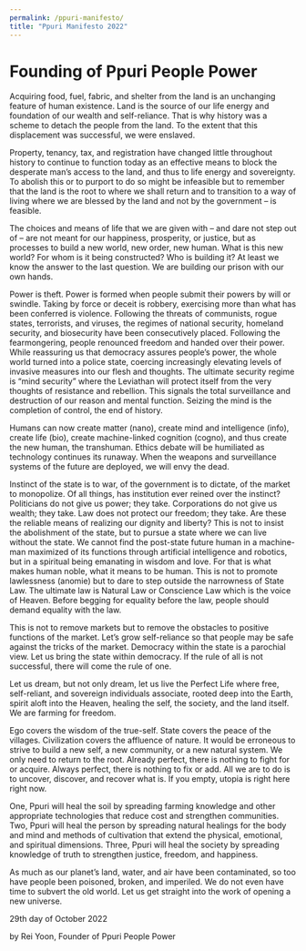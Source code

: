 ```yaml
---
permalink: /ppuri-manifesto/
title: "Ppuri Manifesto 2022"
---
```


# Founding of Ppuri People Power

Acquiring food, fuel, fabric, and shelter from the land is an unchanging feature of human existence. Land is the source of our life energy and foundation of our wealth and self-reliance. That is why history was a scheme to detach the people from the land. To the extent that this displacement was successful, we were enslaved.

Property, tenancy, tax, and registration have changed little throughout history to continue to function today as an effective means to block the desperate man’s access to the land, and thus to life energy and sovereignty. To abolish this or to purport to do so might be infeasible but to remember that the land is the root to where we shall return and to transition to a way of living where we are blessed by the land and not by the government – is feasible.

The choices and means of life that we are given with – and dare not step out of – are not meant for our happiness, prosperity, or justice, but as processes to build a new world, new order, new human. What is this new world? For whom is it being constructed? Who is building it? At least we know the answer to the last question. We are building our prison with our own hands.

Power is theft. Power is formed when people submit their powers by will or swindle. Taking by force or deceit is robbery, exercising more than what has been conferred is violence. Following the threats of communists, rogue states, terrorists, and viruses, the regimes of national security, homeland security, and biosecurity have been consecutively placed. Following the fearmongering, people renounced freedom and handed over their power. While reassuring us that democracy assures people’s power, the whole world turned into a police state, coercing increasingly elevating levels of invasive measures into our flesh and thoughts. The ultimate security regime is “mind security” where the Leviathan will protect itself from the very thoughts of resistance and rebellion. This signals the total surveillance and destruction of our reason and mental function. Seizing the mind is the completion of control, the end of history.

Humans can now create matter (nano), create mind and intelligence (info), create life (bio), create machine-linked cognition (cogno), and thus create the new human, the transhuman. Ethics debate will be humiliated as technology continues its runaway. When the weapons and surveillance systems of the future are deployed, we will envy the dead.

Instinct of the state is to war, of the government is to dictate, of the market to monopolize. Of all things, has institution ever reined over the instinct? Politicians do not give us power; they take. Corporations do not give us wealth; they take. Law does not protect our freedom; they take. Are these the reliable means of realizing our dignity and liberty?
This is not to insist the abolishment of the state, but to pursue a state where we can live without the state. We cannot find the post-state future human in a machine-man maximized of its functions through artificial intelligence and robotics, but in a spiritual being emanating in wisdom and love. For that is what makes human noble, what it means to be human.
This is not to promote lawlessness (anomie) but to dare to step outside the narrowness of State Law. The ultimate law is Natural Law or Conscience Law which is the voice of Heaven. Before begging for equality before the law, people should demand equality with the law.

This is not to remove markets but to remove the obstacles to positive functions of the market. Let’s grow self-reliance so that people may be safe against the tricks of the market.
Democracy within the state is a parochial view. Let us bring the state within democracy. If the rule of all is not successful, there will come the rule of one.

Let us dream, but not only dream, let us live the Perfect Life where free, self-reliant, and sovereign individuals associate, rooted deep into the Earth, spirit aloft into the Heaven, healing the self, the society, and the land itself. We are farming for freedom.

Ego covers the wisdom of the true-self. State covers the peace of the villages. Civilization covers the affluence of nature. It would be erroneous to strive to build a new self, a new community, or a new natural system. We only need to return to the root. Already perfect, there is nothing to fight for or acquire. Always perfect, there is nothing to fix or add. All we are to do is to uncover, discover, and recover what is. If you empty, utopia is right here right now.

One, Ppuri will heal the soil by spreading farming knowledge and other appropriate technologies that reduce cost and strengthen communities.
Two, Ppuri will heal the person by spreading natural healings for the body and mind and methods of cultivation that extend the physical, emotional, and spiritual dimensions.
Three, Ppuri will heal the society by spreading knowledge of truth to strengthen justice, freedom, and happiness.

As much as our planet’s land, water, and air have been contaminated, so too have people been poisoned, broken, and imperiled. We do not even have time to subvert the old world. Let us get straight into the work of opening a new universe.


29th day of October 2022

by Rei Yoon, Founder of Ppuri People Power